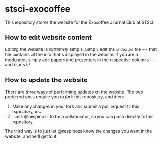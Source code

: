 # stsci-exocoffee
This repository stores the website for the Exocoffee Journal Club at STScI.

## How to edit website content

Editing the website is _extremely_ simple. Simply edit the `index.md` file --- that file contains all the info that's displayed in the website. 
If you are a moderator, simply add papers and presenters in the respective columns --- and that's it! 

## How to update the website 
There are _three_ ways of performing updates on the website. The two preferred ones require you to _fork_ this repository, and then:
1) Make any changes in your fork and submit a pull request to this repository, or...
2) ...ask @nespinoza to be a collaborator, so you can push directly to this repository.

The third way is to just let @nespinoza know the changes you want in the website, and he'll get to it.
